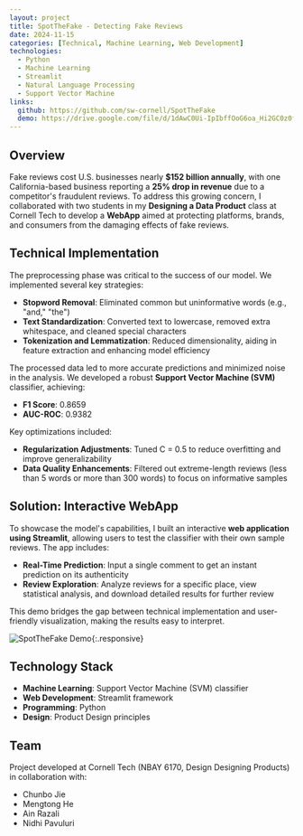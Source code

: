 ```yaml
---
layout: project
title: SpotTheFake - Detecting Fake Reviews
date: 2024-11-15
categories: [Technical, Machine Learning, Web Development]
technologies:
  - Python
  - Machine Learning
  - Streamlit
  - Natural Language Processing
  - Support Vector Machine
links:
  github: https://github.com/sw-cornell/SpotTheFake
  demo: https://drive.google.com/file/d/1dAwC0Ui-IpIbffOoG6oa_Hi2GC0z0f8Y/view?usp=sharing
---
```


## Overview

Fake reviews cost U.S. businesses nearly **$152 billion annually**, with one California-based business reporting a **25% drop in revenue** due to a competitor's fraudulent reviews. To address this growing concern, I collaborated with two students in my **Designing a Data Product** class at Cornell Tech to develop a **WebApp** aimed at protecting platforms, brands, and consumers from the damaging effects of fake reviews.

## Technical Implementation

The preprocessing phase was critical to the success of our model. We implemented several key strategies:

- **Stopword Removal**: Eliminated common but uninformative words (e.g., "and," "the")
- **Text Standardization**: Converted text to lowercase, removed extra whitespace, and cleaned special characters
- **Tokenization and Lemmatization**: Reduced dimensionality, aiding in feature extraction and enhancing model efficiency

The processed data led to more accurate predictions and minimized noise in the analysis. We developed a robust **Support Vector Machine (SVM)** classifier, achieving:

- **F1 Score**: 0.8659
- **AUC-ROC**: 0.9382

Key optimizations included:

- **Regularization Adjustments**: Tuned C = 0.5 to reduce overfitting and improve generalizability
- **Data Quality Enhancements**: Filtered out extreme-length reviews (less than 5 words or more than 300 words) to focus on informative samples

## Solution: Interactive WebApp

To showcase the model's capabilities, I built an interactive **web application using Streamlit**, allowing users to test the classifier with their own sample reviews. The app includes:

- **Real-Time Prediction**: Input a single comment to get an instant prediction on its authenticity
- **Review Exploration**: Analyze reviews for a specific place, view statistical analysis, and download detailed results for further review

This demo bridges the gap between technical implementation and user-friendly visualization, making the results easy to interpret.

![SpotTheFake Demo](../img/spotthefake-demo.jpg){:.responsive}

## Technology Stack

- **Machine Learning**: Support Vector Machine (SVM) classifier
- **Web Development**: Streamlit framework
- **Programming**: Python
- **Design**: Product Design principles

## Team

Project developed at Cornell Tech (NBAY 6170, Design Designing Products) in collaboration with:
- Chunbo Jie
- Mengtong He
- Ain Razali
- Nidhi Pavuluri